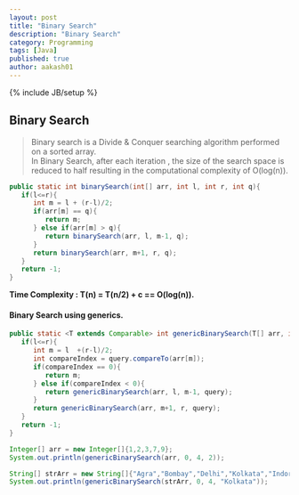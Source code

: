 ```yaml
---
layout: post
title: "Binary Search"
description: "Binary Search"
category: Programming
tags: [Java]
published: true
author: aakash01
---
```

{% include JB/setup %}

## Binary Search 

>Binary search is a Divide & Conquer searching algorithm performed on a sorted array. <br>
>In Binary Search, after each iteration , the size of the search space is reduced to half resulting in the computational complexity of O(log(n)).

``` java
public static int binarySearch(int[] arr, int l, int r, int q){
   if(l<=r){
      int m = l + (r-l)/2;
      if(arr[m] == q){
         return m;
      } else if(arr[m] > q){
         return binarySearch(arr, l, m-1, q);
      }
      return binarySearch(arr, m+1, r, q);
   }
   return -1;
}
```

**Time Complexity : T(n) = T(n/2) + c  == O(log(n)).**

#### Binary Search using generics. 

``` java
public static <T extends Comparable> int genericBinarySearch(T[] arr, int l , int r, T query){
   if(l<=r){
      int m = l  +(r-l)/2;
      int compareIndex = query.compareTo(arr[m]);
      if(compareIndex == 0){
         return m;
      } else if(compareIndex < 0){
         return genericBinarySearch(arr, l, m-1, query);
      }
      return genericBinarySearch(arr, m+1, r, query);
   }
   return -1;
}
```
``` java
Integer[] arr = new Integer[]{1,2,3,7,9};
System.out.println(genericBinarySearch(arr, 0, 4, 2));

String[] strArr = new String[]{"Agra","Bombay","Delhi","Kolkata","Indore"};
System.out.println(genericBinarySearch(strArr, 0, 4, "Kolkata"));
```


